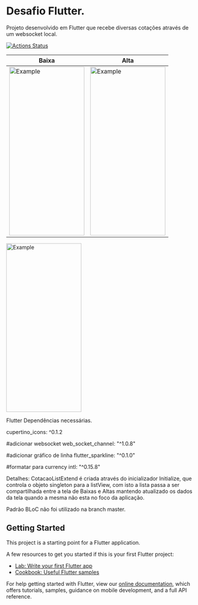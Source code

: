 # Desafio Flutter.

 Projeto desenvolvido em Flutter que recebe diversas cotações através de um websocket local.
 
[![Actions Status](https://github.com/dionisoliveira/toro_desafio/workflows/CI/badge.svg)](https://github.com/dionisoliveira/toro_desafio/actions)

<table>
  <thread>
    <th>Baixa </th>
  </thread>  
  <thread>
    <th>Alta</th>
  </thread>  
  <tbody>
<tr>
    <td><img src="https://user-images.githubusercontent.com/11008585/71060867-72c20780-2145-11ea-8609-51e16f2f4c5d.png"     alt="Example" width="200" height="450"></td>

   
<td><img src="https://user-images.githubusercontent.com/11008585/71061037-dea47000-2145-11ea-8f57-7c2ec170cff6.png" alt="Example" width="200" height="450"></td>
       </tr>
 </table>
 <img src="https://user-images.githubusercontent.com/11008585/71063668-f5e65c00-214b-11ea-9125-e29fe376d19a.gif" alt="Example" width="200" height="450">


Flutter 
  Dependências necessárias.
  
  cupertino_icons: ^0.1.2

  #adicionar websocket
  web_socket_channel: "^1.0.8"
  

  #adicionar gráfico de linha
  flutter_sparkline: "^0.1.0"
  
  #formatar para currency
  intl: "^0.15.8"

Detalhes:
CotacaoListExtend é criada através do inicializador Initialize, que controla o objeto singleton para a listView, com isto a lista passa a ser compartilhada entre a tela de Baixas e Altas mantendo atualizado os dados da tela quando a mesma não esta no foco da aplicação.

Padrão BLoC não foi utilizado na branch master.



## Getting Started

This project is a starting point for a Flutter application.

A few resources to get you started if this is your first Flutter project:

- [Lab: Write your first Flutter app](https://flutter.dev/docs/get-started/codelab)
- [Cookbook: Useful Flutter samples](https://flutter.dev/docs/cookbook)

For help getting started with Flutter, view our
[online documentation](https://flutter.dev/docs), which offers tutorials,
samples, guidance on mobile development, and a full API reference.
